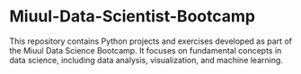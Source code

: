 # Miuul-Data-Scientist-Bootcamp
This repository contains Python projects and exercises developed as part of the Miuul Data Science Bootcamp. It focuses on fundamental concepts in data science, including data analysis, visualization, and machine learning.
